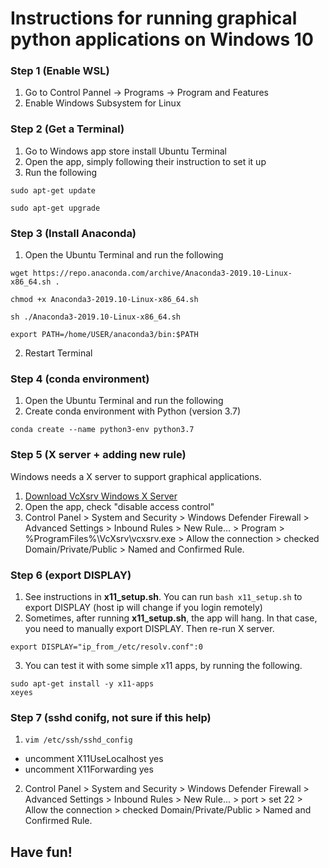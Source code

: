# Instructions for running graphical python applications on Windows 10

### Step 1 (Enable WSL)
1. Go to Control Pannel -> Programs -> Program and Features
2. Enable Windows Subsystem for Linux

### Step 2 (Get a Terminal)
1. Go to Windows app store install Ubuntu Terminal
2. Open the app, simply following their instruction to set it up
3. Run the following

```
sudo apt-get update
```

```
sudo apt-get upgrade
```

### Step 3 (Install Anaconda)
1. Open the Ubuntu Terminal and run the following

```
wget https://repo.anaconda.com/archive/Anaconda3-2019.10-Linux-x86_64.sh .
```

```
chmod +x Anaconda3-2019.10-Linux-x86_64.sh
```

```
sh ./Anaconda3-2019.10-Linux-x86_64.sh
```

```
export PATH=/home/USER/anaconda3/bin:$PATH
```
2. Restart Terminal


### Step 4 (conda environment)
1. Open the Ubuntu Terminal and run the following
2. Create conda environment with Python (version 3.7)
```
conda create --name python3-env python3.7
```

### Step 5 (X server + adding new rule)
Windows needs a X server to support graphical applications.
1. [Download VcXsrv Windows X Server](https://sourceforge.net/projects/vcxsrv/)
2. Open the app, check "disable access control"
3. Control Panel > System and Security > Windows Defender Firewall > Advanced Settings > Inbound Rules > New Rule... > Program > %ProgramFiles%\VcXsrv\vcxsrv.exe > Allow the connection > checked Domain/Private/Public > Named and Confirmed Rule.

### Step 6 (export DISPLAY)
1. See instructions in **x11_setup.sh**. You can run ``` bash x11_setup.sh ``` to export DISPLAY (host ip will change if you login remotely)
2. Sometimes, after running **x11_setup.sh**, the app will hang. In that case, you need to manually export DISPLAY. Then re-run X server.

```
export DISPLAY="ip_from_/etc/resolv.conf":0
```

3. You can test it with some simple x11 apps, by running the following.

```
sudo apt-get install -y x11-apps
xeyes
```

### Step 7 (sshd conifg, not sure if this help)
1. ```vim /etc/ssh/sshd_config```
  - uncomment X11UseLocalhost yes
  - uncomment X11Forwarding yes
2. Control Panel > System and Security > Windows Defender Firewall > Advanced Settings > Inbound Rules > New Rule... > port > set 22 > Allow the connection > checked Domain/Private/Public > Named and Confirmed Rule.


## Have fun!
